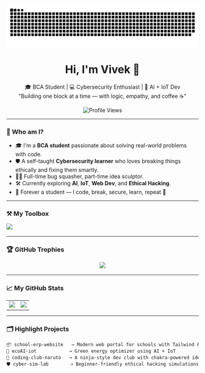 

![github contribution grid snake animation](https://raw.githubusercontent.com/v45cfghh/v45cfghh/output/github-contribution-grid-snake.svg)


<h1 align="center">Hi, I'm Vivek 👋</h1>
<p align="center">
  🎓 BCA Student | 💻 Cybersecurity Enthusiast | 🤖 AI + IoT Dev <br>
  "Building one block at a time — with logic, empathy, and coffee ☕"
</p>
<p align="center">
  <img src="https://komarev.com/ghpvc/?username=vivek12coder&style=flat-square&color=blue" alt="Profile Views" />
</p>

---

### 🧠 Who am I?

- 🎓 I'm a **BCA student** passionate about solving real-world problems with code.
- 🛡️ A self-taught **Cybersecurity learner** who loves breaking things ethically and fixing them smartly.
- 🧑‍💻 Full-time bug squasher, part-time idea sculptor.
- 🛠 Currently exploring **AI**, **IoT**, **Web Dev**, and **Ethical Hacking**.
- 🌱 Forever a student — I code, break, secure, learn, repeat 🔁

---

### ⚒️ My Toolbox

<p align="left">
  <img src="https://skillicons.dev/icons?i=html,css,js,ts,react,nextjs,nodejs,python,tailwind,git,github,vscode,figma" />
</p>

---

### 🏆 GitHub Trophies

<p align="center">
  <img src="https://github-profile-trophy.vercel.app/?username=vivek12coder&theme=tokyonight&margin-w=10&no-frame=true&title=Stars,Followers,Commits,Repositories,PullRequest,Issues,Contributions" />
</p>

---

### 📈 My GitHub Stats

<table>
<tr>
<td>
  <img src="https://github-readme-stats.vercel.app/api?username=vivek12coder&show_icons=true&theme=tokyonight&hide_border=true" />
</td>
<td>
  <img src="https://streak-stats.demolab.com?user=vivek12code&theme=tokyonight&hide_border=true" />
</td>
</tr>
</table>

---

### 🗂️ Highlight Projects

```txt
📦 school-erp-website   → Modern web portal for schools with Tailwind & Vite
🤖 ecoAI-iot            → Green energy optimizer using AI + IoT
🎨 coding-club-naruto   → A ninja-style dev club with chakra-powered ideas
🛡️ cyber-sim-lab        → Beginner-friendly ethical hacking simulations and tools
